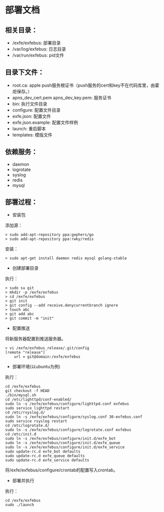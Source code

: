 部署文档
=======

相关目录：
--------

- /exfe/exfebus: 部署目录
- /var/log/exfebus: 日志目录
- /var/run/exfebus: pid文件

目录下文件：
---------------

- root.ca: apple push服务根证书（push服务的cert和key不在代码库里，由霍炬保存。）
- apns\_dev\_cert.pem  apns\_dev\_key.pem: 服务证书
- bin: 执行文件目录
- configure: 配置文件目录
- exfe.json: 配置文件
- exfe.json.example: 配置文件样例
- launch: 重启脚本
- templates: 模版文件

依赖服务：
--------

- daemon
- logrotate
- syslog
- redis
- mysql

部署过程：
--------

- 安装包

添加源：

    > sudo add-apt-repository ppa:gophers/go
    > sudo add-apt-repository ppa:rwky/redis

安装：

    > sudo apt-get install daemon redis mysql golang-stable

- 创建部署目录

执行：

    > sudo su git
    > mkdir -p /exfe/exfebus
    > cd /exfe/exfebus
    > git init
    > git config --add receive.denycurrentbranch ignore
    > touch abc
    > git add abc
    > git commit -m "init"

- 配置推送

将新服务器配置到推送服务器。

    > vi /exfe/exfebus_release/.git/config
    [remote "release"]
        url = git@domain:/exfe/exfebus

- 部署环境(以ubuntu为例)

执行：

    cd /exfe/exfebus
    git checkout -f HEAD
    ./bin/mysql.sh
    cd /etc/lighttpd/conf-enabled/
    sudo ln -s /exfe/exfebus/configure/lighttpd.conf exfebus
    sudo service lighttpd restart
    cd /etc/rsyslog.d/
    sudo ln -s /exfe/exfebus/configure/syslog.conf 30-exfebus.conf
    sudo service rsyslog restart
    cd /etc/logrotate.d/
    sudo ln -s /exfe/exfebus/configure/logrotate.conf exfebus
    cd /etc/init.d
    sudo ln -s /exfe/exfebus/configure/init.d/exfe_bot 
    sudo ln -s /exfe/exfebus/configure/init.d/exfe_queue 
    sudo ln -s /exfe/exfebus/configure/init.d/exfe_service
    sudo update-rc.d exfe_bot defaults
    sudo update-rc.d exfe_queue defaults
    sudo update-rc.d exfe_service defaults

将/exfe/exfebus/configure/crontab的配置写入crontab。

- 部署并执行

执行：

    cd /exfe/exfebus
    sudo ./launch

